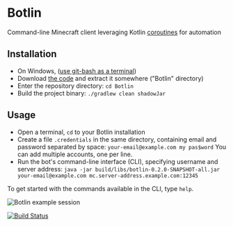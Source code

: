 # Botlin

Command-line Minecraft client leveraging Kotlin [coroutines](https://kotlinlang.org/docs/reference/coroutines-overview.html) for automation

## Installation

- On Windows, ([use git-bash as a terminal](https://gitforwindows.org/))
- Download [the code](https://github.com/Gjum/Botlin/archive/master.zip) and extract it somewhere ("Botlin" directory)
- Enter the repository directory: `cd Botlin`
- Build the project binary: `./gradlew clean shadowJar`

## Usage

- Open a terminal, `cd` to your Botlin installation
- Create a file `.credentials` in the same directory, containing email and password separated by space: `your-email@example.com my pas$word`
    You can add multiple accounts, one per line.
- Run the bot's command-line interface (CLI), specifying username and server address: `java -jar build/libs/botlin-0.2.0-SNAPSHOT-all.jar your-email@example.com mc.server-address.example.com:12345`

To get started with the commands available in the CLI, type `help`.

![Botlin example session](https://i.imgur.com/eJ2Iai2.png)

[![Build Status](https://travis-ci.org/Gjum/Botlin.svg?branch=master)](https://travis-ci.org/Gjum/Botlin)
